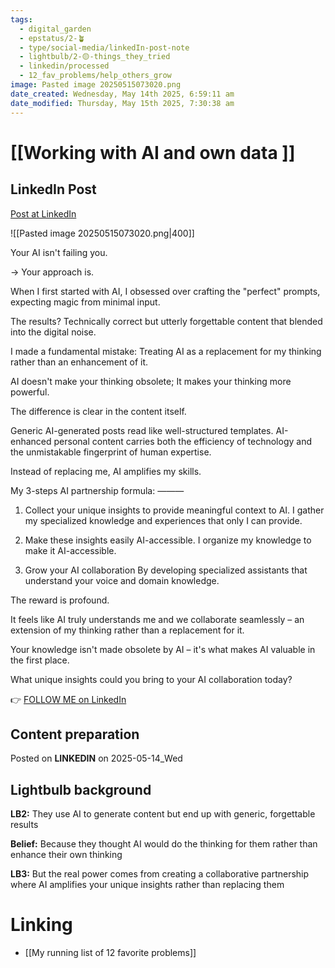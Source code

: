 ```yaml
---
tags:
  - digital_garden
  - epstatus/2-🪴
  - type/social-media/linkedIn-post-note
  - lightbulb/2-🟡-things_they_tried
  - linkedin/processed
  - 12_fav_problems/help_others_grow
image: Pasted image 20250515073020.png
date_created: Wednesday, May 14th 2025, 6:59:11 am
date_modified: Thursday, May 15th 2025, 7:30:38 am
---
```

# [[Working with AI and own data ]]
## LinkedIn Post
[Post at LinkedIn](https://www.linkedin.com/posts/sebastiankamilli_your-ai-isnt-failing-you-your-approach-activity-7328297983731511296-lKzM?utm_source=share&utm_medium=member_desktop&rcm=ACoAAA1M1pkBgWCYPhT45EpfLiHzViQqRWNCIv4)

![[Pasted image 20250515073020.png|400]]

Your AI isn't failing you.

→ Your approach is.

When I first started with AI, I obsessed over crafting the "perfect" prompts, expecting magic from minimal input.

The results? Technically correct but utterly forgettable content that blended into the digital noise.

I made a fundamental mistake: 
Treating AI as a replacement for my thinking rather than an enhancement of it.

AI doesn't make your thinking obsolete; 
It makes your thinking more powerful.

The difference is clear in the content itself. 

Generic AI-generated posts read like well-structured templates. AI-enhanced personal content carries both the efficiency of technology and the unmistakable fingerprint of human expertise.

Instead of replacing me, AI amplifies my skills.

My 3-steps AI partnership formula:
———
1. Collect your unique insights to provide meaningful context to AI. 
I gather my specialized knowledge and experiences that only I can provide.
    
2. Make these insights easily AI-accessible. 
I organize my knowledge to make it AI-accessible.
    
3. Grow your AI collaboration 
By developing specialized assistants that understand your voice and domain knowledge.
    
The reward is profound. 

It feels like AI truly understands me and we collaborate seamlessly – an extension of my thinking rather than a replacement for it.

Your knowledge isn't made obsolete by AI – it's what makes AI valuable in the first place.

What unique insights could you bring to your AI collaboration today?

👉 [FOLLOW ME on LinkedIn](https://www.linkedin.com/comm/mynetwork/discovery-see-all?usecase=PEOPLE_FOLLOWS&followMember=sebastiankamilli)

## Content preparation

Posted on **LINKEDIN** on 2025-05-14_Wed

## Lightbulb background

**LB2:** They use AI to generate content but end up with generic, forgettable results

**Belief:** Because they thought AI would do the thinking for them rather than enhance their own thinking

**LB3:** But the real power comes from creating a collaborative partnership where AI amplifies your unique insights rather than replacing them

# Linking
+ [[My running list of 12 favorite problems]]